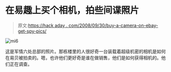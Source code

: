 # 在易趣上买个相机，拍些间谍照片

> 原文:[https://hack aday . com/2008/09/30/buy-a-camera-on-ebay-get-spy-pics/](https://hackaday.com/2008/09/30/buy-a-camera-on-ebay-get-spy-pics/)

![](../Images/a38b07c06d1850aad11f8481e790bfd3.png "mi6")

这是军情六处总部的照片。那栋楼里的人很好奇一台装载着超级机密的相机是如何在易贝被拍卖的。嗯，也许他们更好奇是谁在做销售，他们是如何获得相机的。他们正在调查。